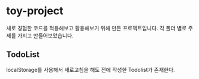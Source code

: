 # toy-project
새로 경험한 코드를 적용해보고 활용해보기 위해 만든 프로젝트입니다. 각 폴더 별로 주제를 가지고 만들어보았습니다.


## TodoList
localStorage를 사용해서 새로고침을 해도 전에 작성한 Todolist가 존재한다.
